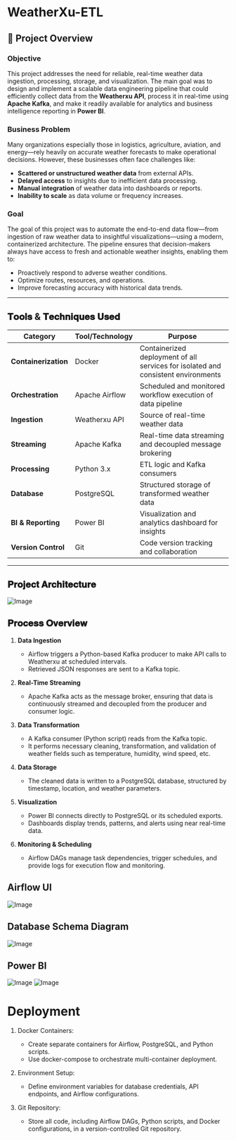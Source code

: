 ﻿# WeatherXu-ETL

## 📘 Project Overview

### Objective

This project addresses the need for reliable, real-time weather data ingestion, processing, storage, and visualization. The main goal was to design and implement a scalable data engineering pipeline that could efficiently collect data from the **Weatherxu API**, process it in real-time using **Apache Kafka**, and make it readily available for analytics and business intelligence reporting in **Power BI**.

### Business Problem

Many organizations especially those in logistics, agriculture, aviation, and energy—rely heavily on accurate weather forecasts to make operational decisions. However, these businesses often face challenges like:

* **Scattered or unstructured weather data** from external APIs.
* **Delayed access** to insights due to inefficient data processing.
* **Manual integration** of weather data into dashboards or reports.
* **Inability to scale** as data volume or frequency increases.

### Goal

The goal of this project was to automate the end-to-end data flow—from ingestion of raw weather data to insightful visualizations—using a modern, containerized architecture. The pipeline ensures that decision-makers always have access to fresh and actionable weather insights, enabling them to:

* Proactively respond to adverse weather conditions.
* Optimize routes, resources, and operations.
* Improve forecasting accuracy with historical data trends.

---

## 𝐓𝐨𝐨𝐥𝐬 & 𝐓𝐞𝐜𝐡𝐧𝐢𝐪𝐮𝐞𝐬 𝐔𝐬𝐞𝐝

| Category             | Tool/Technology | Purpose                                                                           |
| -------------------- | --------------- | --------------------------------------------------------------------------------- |
| **Containerization** | Docker          | Containerized deployment of all services for isolated and consistent environments |
| **Orchestration**    | Apache Airflow  | Scheduled and monitored workflow execution of data pipeline                       |
| **Ingestion**        | Weatherxu API   | Source of real-time weather data                                                  |
| **Streaming**        | Apache Kafka    | Real-time data streaming and decoupled message brokering                          |
| **Processing**       | Python 3.x      | ETL logic and Kafka consumers                                                     |
| **Database**         | PostgreSQL      | Structured storage of transformed weather data                                    |
| **BI & Reporting**   | Power BI        | Visualization and analytics dashboard for insights                                |
| **Version Control**  | Git             | Code version tracking and collaboration                                           |

---

## 𝐏𝐫𝐨𝐣𝐞𝐜𝐭 𝐀𝐫𝐜𝐡𝐢𝐭𝐞𝐜𝐭𝐮𝐫𝐞

![Image](https://github.com/user-attachments/assets/e8448bba-99d2-451c-ba23-82a2be5eba89)

## 𝐏𝐫𝐨𝐜𝐞𝐬𝐬 𝐎𝐯𝐞𝐫𝐯𝐢𝐞𝐰

1. **Data Ingestion**

   * Airflow triggers a Python-based Kafka producer to make API calls to Weatherxu at scheduled intervals.
   * Retrieved JSON responses are sent to a Kafka topic.

2. **Real-Time Streaming**

   * Apache Kafka acts as the message broker, ensuring that data is continuously streamed and decoupled from the producer and consumer logic.

3. **Data Transformation**

   * A Kafka consumer (Python script) reads from the Kafka topic.
   * It performs necessary cleaning, transformation, and validation of weather fields such as temperature, humidity, wind speed, etc.

4. **Data Storage**

   * The cleaned data is written to a PostgreSQL database, structured by timestamp, location, and weather parameters.

5. **Visualization**

   * Power BI connects directly to PostgreSQL or its scheduled exports.
   * Dashboards display trends, patterns, and alerts using near real-time data.

6. **Monitoring & Scheduling**

   * Airflow DAGs manage task dependencies, trigger schedules, and provide logs for execution flow and monitoring.

## Airflow UI
![Image](https://github.com/user-attachments/assets/c97bdb22-7d6d-4301-a3ca-6398a7b62df0)

## Database Schema Diagram
![Image](https://github.com/user-attachments/assets/db0c4ae8-435a-403e-8cc4-c45d1e636247)

## Power BI
![Image](https://github.com/user-attachments/assets/08d5e44f-2de9-4fac-bac4-86eba33301dd)
![Image](https://github.com/user-attachments/assets/7a107535-b8fc-476b-9b36-610521933beb)

# Deployment
1. Docker Containers:
   - Create separate containers for Airflow, PostgreSQL, and Python scripts.
   - Use docker-compose to orchestrate multi-container deployment.

2. Environment Setup:
   - Define environment variables for database credentials, API endpoints, and Airflow configurations.

3. Git Repository:
   - Store all code, including Airflow DAGs, Python scripts, and Docker configurations, in a version-controlled Git repository.

